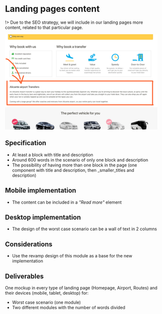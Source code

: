 # Landing pages content

!> Due to the SEO strategy, we will include in our landing pages more content, related to that particular page.

![landingPages-content](landingPages-content.jpg)

## Specification
   - At least a block with title and description
   - Around 600 words in the scenario of only one block and description
   - The possibility of having more than one block in the page (one component with title and description, then _smaller_titles and description)

## Mobile implementation
   - The content can be included in a _"Read more"_ element

## Desktop implementation
   - The design of the worst case scenario can be a wall of text in 2 columns

## Considerations
   - Use the revamp design of this module as a base for the new implementation

## Deliverables
One mockup in every type of landing page (Homepage, Airport, Routes) and their devices (mobile, tablet, desktop) for:
   - Worst case scenario (one module)
   - Two different modules with the number of words divided
